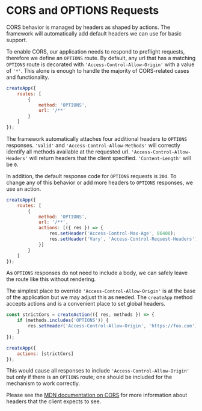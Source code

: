 # CORS and OPTIONS Requests

CORS behavior is managed by headers as shaped by actions. The framework will automatically add default headers we can use for basic support.

To enable CORS, our application needs to respond to preflight requests, therefore we define an `OPTIONS` route. By default, any url that has a matching `OPTIONS` route is decorated with `'Access-Control-Allow-Origin'` with a value of `'*'`. This alone is enough to handle the majority of CORS-related cases and functionality.

```javascript
createApp({
    routes: [
        {
            method: 'OPTIONS',
            url: '/**'
        }
    ]
});
```

The framework automatically attaches four additional headers to `OPTIONS` responses. `'Valid'` and `'Access-Control-Allow-Methods'` will correctly identify all methods available at the requested url. `'Access-Control-Allow-Headers'` will return headers that the client specified. `'Content-Length'` will be `0`.

In addition, the default response code for `OPTIONS` requests is `204`. To change any of this behavior or add more headers to `OPTIONS` responses, we use an action.

```javascript
createApp({
    routes: [
        {
            method: 'OPTIONS',
            url: '/**',
            actions: [({ res }) => {
                res.setHeader('Access-Control-Max-Age', 86400);
                res.setHeader('Vary', 'Access-Control-Request-Headers');
            }]
        }
    ]
});
```

As `OPTIONS` responses do not need to include a body, we can safely leave the route like this without rendering.

The simplest place to override `'Access-Control-Allow-Origin'` is at the base of the application but we may adjust this as needed. The `createApp` method accepts actions and is a convenient place to set global headers.

```javascript
const strictCors = createAction(({ res, methods }) => {
    if (methods.includes('OPTIONS')) {
        res.setHeader('Access-Control-Allow-Origin', 'https://foo.com');
    }
});

createApp({
    actions: [strictCors]
});
```

This would cause all responses to include `'Access-Control-Allow-Origin'` but only if there is an `OPTIONS` route; one should be included for the mechanism to work correctly.

Please see the <a href="https://developer.mozilla.org/en-US/docs/Web/HTTP/CORS" target="_blank">MDN documentation on CORS</a> for more information about headers that the client expects to see.
